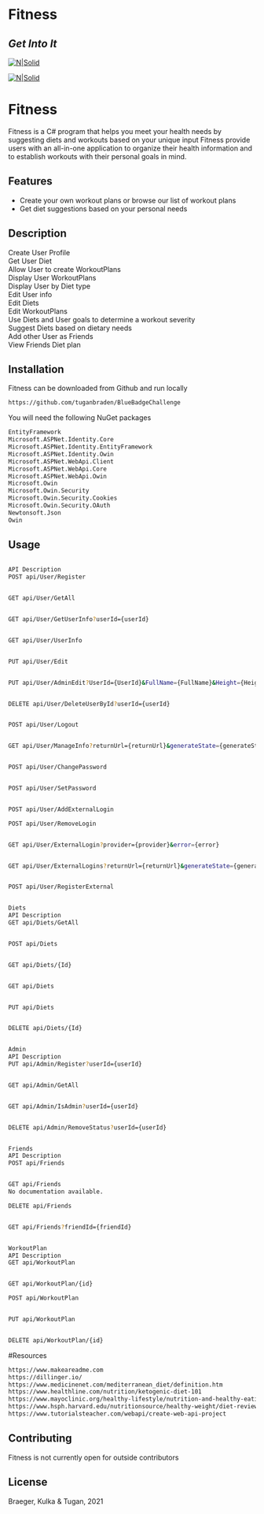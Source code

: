 # Fitness
## _Get Into It_

[![N|Solid](https://upload.wikimedia.org/wikipedia/commons/thumb/9/99/Unofficial_JavaScript_logo_2.svg/240px-Unofficial_JavaScript_logo_2.svg.png)](https://www.javascript.com/)

[![N|Solid](https://upload.wikimedia.org/wikipedia/commons/thumb/9/91/Octicons-mark-github.svg/240px-Octicons-mark-github.svg.png)](https://github.com/tuganbraden/BlueBadgeChallenge)

# Fitness

Fitness is a C# program that helps you meet your health needs by suggesting diets and workouts based on your unique input
Fitness provide users with an all-in-one application to organize their health information and to establish workouts with their personal goals in mind.

## Features
- Create your own workout plans or browse our list of workout plans
- Get diet suggestions based on your personal needs

## Description
Create User Profile  
Get User Diet  
Allow User to create WorkoutPlans  
Display User WorkoutPlans  
Display User by Diet type  
Edit User info  
Edit Diets  
Edit WorkoutPlans  
Use Diets and User goals to determine a workout severity  
Suggest Diets based on dietary needs  
Add other User as Friends  
View Friends Diet plan  

## Installation

Fitness can be downloaded from Github and run locally 

```bash
https://github.com/tuganbraden/BlueBadgeChallenge
```
You will need the following NuGet packages
```bash
EntityFramework
Microsoft.ASPNet.Identity.Core
Microsoft.ASPNet.Identity.EntityFramework
Microsoft.ASPNet.Identity.Owin
Microsoft.ASPNet.WebApi.Client
Microsoft.ASPNet.WebApi.Core
Microsoft.ASPNet.WebApi.Owin
Microsoft.Owin
Microsoft.Owin.Security
Microsoft.Owin.Security.Cookies
Microsoft.Owin.Security.OAuth
Newtonsoft.Json
Owin
```

## Usage

```bash

API	Description
POST api/User/Register	


GET api/User/GetAll	


GET api/User/GetUserInfo?userId={userId}	


GET api/User/UserInfo	


PUT api/User/Edit	


PUT api/User/AdminEdit?UserId={UserId}&FullName={FullName}&Height={Height}&Weight={Weight}&GoalWeight={GoalWeight}&GoalDate={GoalDate}&SubscriberStatus={SubscriberStatus}&WeeklyCaloricNeed={WeeklyCaloricNeed}&BodyType={BodyType}&LifeStyleType={LifeStyleType}&IsVegetarian={IsVegetarian}&IsKeto={IsKeto}&IsLactoseFree={IsLactoseFree}&IsGlutenFree={IsGlutenFree}&DietId={DietId}	


DELETE api/User/DeleteUserById?userId={userId}	


POST api/User/Logout	


GET api/User/ManageInfo?returnUrl={returnUrl}&generateState={generateState}	


POST api/User/ChangePassword	


POST api/User/SetPassword	


POST api/User/AddExternalLogin	

POST api/User/RemoveLogin	


GET api/User/ExternalLogin?provider={provider}&error={error}	


GET api/User/ExternalLogins?returnUrl={returnUrl}&generateState={generateState}	


POST api/User/RegisterExternal	


Diets
API	Description
GET api/Diets/GetAll	


POST api/Diets	


GET api/Diets/{Id}	


GET api/Diets	


PUT api/Diets	


DELETE api/Diets/{Id}	


Admin
API	Description
PUT api/Admin/Register?userId={userId}	


GET api/Admin/GetAll	


GET api/Admin/IsAdmin?userId={userId}	


DELETE api/Admin/RemoveStatus?userId={userId}	


Friends
API	Description
POST api/Friends	


GET api/Friends	
No documentation available.

DELETE api/Friends	


GET api/Friends?friendId={friendId}	


WorkoutPlan
API	Description
GET api/WorkoutPlan	


GET api/WorkoutPlan/{id}	

POST api/WorkoutPlan	


PUT api/WorkoutPlan	


DELETE api/WorkoutPlan/{id}	

```
#Resources
```bash
https://www.makeareadme.com  
https://dillinger.io/
https://www.medicinenet.com/mediterranean_diet/definition.htm
https://www.healthline.com/nutrition/ketogenic-diet-101
https://www.mayoclinic.org/healthy-lifestyle/nutrition-and-healthy-eating/in-depth/dash-diet/art-20047110#:~:text=Dietary%20Approaches%20to%20Stop%20Hypertension,that%20help%20lower%20blood%20pressure.
https://www.hsph.harvard.edu/nutritionsource/healthy-weight/diet-reviews/paleo-diet/
https://www.tutorialsteacher.com/webapi/create-web-api-project
```

## Contributing
Fitness is not currently open for outside contributors 

## License
Braeger, Kulka & Tugan, 2021